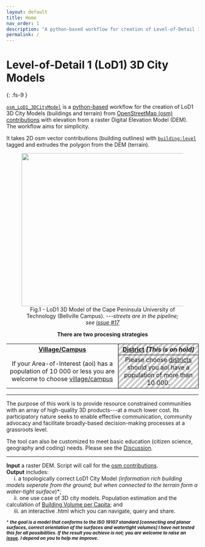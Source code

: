 ```yaml
---
layout: default
title: Home
nav_order: 1
description: "A python-based workflow for creation of Level-of-Detail 1 3D City Models."
permalink: /
---
```


# Level-of-Detail 1 (LoD1) 3D City Models
{: .fs-9 }

[`osm_LoD1_3DCityModel`](https://github.com/AdrianKriger/osm_LoD1_3DCityModel) is a [python-based](https://en.wikipedia.org/wiki/Python_(programming_language)) workflow for the creation of LoD1 3D City Models (buildings and terrain) from [OpenStreetMap (osm) contributions](https://www.openstreetmap.org/about) with elevation from a raster Digital Elevation Model (DEM). The workflow aims for simplicity.  

It takes 2D osm vector contributions (building outlines) with [`building:level`](https://wiki.openstreetmap.org/wiki/Key:building:levels) tagged and extrudes the polygon from the DEM (terrain).

 <figure><center>
  <img src="{{site.baseurl | prepend: site.url}}/img/CityJSON_Ninja_cputb.png" style="width: 800px; height: 400px; border: 0px">
  <figcaption>Fig.1 - LoD1 3D Model of the Cape Peninsula University of Technology (Bellville Campus). <em>---streets are in the pipeline; see <cite><a href="https://github.com/AdrianKriger/osm_LoD1_3DCityModel/issues/17"> issue #17</a></cite></em></figcaption>
</center></figure> 
<!-- <p align="center">
<img src="{{site.baseurl | prepend: site.url}}/img/CityJSON_Ninja_cput.png" style="width: 800px; height: 400px; border: 0px">
</p>
<p align="center">
    LoD1 3D Model of the Cape Peninsula University of Technology (Bellville Campus).
</p>
&nbsp;&nbsp;--> 

<p align="center"><b>There are two procesing strategies</b></p>

<!--| [Village/Campus](https://github.com/AdrianKriger/osm_LoD1_3DCityModel/tree/main/village_campus) | [District](https://github.com/AdrianKriger/osm_LoD1_3DCityModel/tree/main/districts) *[this is on hold]*|
| :-----: | :-----: |
| If your Area-of-Interest (aoi) has a population of 10 000 or less you are welcome to choose [village/campus](https://github.com/AdrianKriger/osm_LoD1_3DCityModel/tree/main/village_campus)| Please choose [District](https://github.com/AdrianKriger/osm_LoD1_3DCityModel/tree/main/districts) should you aoi have a population of more than 10 000|-->

<table>
  <tr>
    <th align="center"><a href="https://github.com/AdrianKriger/osm_LoD1_3DCityModel/tree/main/village_campus">Village/Campus</a></th>
    <th style="background: repeating-linear-gradient(-45deg, transparent, transparent 5px, rgba(0,0,0,0.2) 5px, rgba(0,0,0,0.2) 10px); text-align: center; border: 1px solid black;"><a href="https://github.com/AdrianKriger/osm_LoD1_3DCityModel/tree/main/districts">District</a> <em><strong>[This is on hold]</strong></em></th>
  </tr>
  <tr>
    <td align="center"> If your Area-of-Interest (aoi) has a population of 10 000 or less you are welcome to choose <a href="https://github.com/AdrianKriger/osm_LoD1_3DCityModel/tree/main/village_campus">village/campus</a> </td>
    <td style="background: repeating-linear-gradient(-45deg, transparent, transparent 5px, rgba(0,0,0,0.2) 5px, rgba(0,0,0,0.2) 10px); text-align: center; border: 1px solid black;">Please choose <a href="https://github.com/AdrianKriger/osm_LoD1_3DCityModel/tree/main/districts">districts</a> should you aoi have a population of more than 10 000. </td>
  </tr>
</table>

---

The purpose of this work is to provide resource constrained communities with an array of high-quality 3D products---at a much lower cost. Its participatory nature seeks to enable effective communication, community advocacy and facilitate broadly-based decision-making processes at a grassroots level. 

The tool can also be customized to meet basic education (citizen science, geography and coding) needs. 
Please see the [Discussion](https://github.com/AdrianKriger/osm_LoD1_3DCityModel/discussions/22).

---

**Input** a raster DEM. Script will call for the [osm contributions](https://www.openstreetmap.org/about#:~:text=OpenStreetMap%20is%20built%20by%20a,more%2C%20all%20over%20the%20world.).  
**Output** includes:  
&nbsp;&nbsp;&nbsp;&nbsp;&nbsp;i. a topologically correct LoD1 City Model *(information rich building models seperate from the ground; but when connected to the terrain   form a water-tight surface<sup>*</sup>)*;  
&nbsp;&nbsp;&nbsp;&nbsp;&nbsp;ii. one use case of 3D city models. Population estimation and the calculation of [Building Volume per Capita](https://www.researchgate.net/publication/343185735_Building_Volume_Per_Capita_BVPC_A_Spatially_Explicit_Measure_of_Inequality_Relevant_to_the_SDGs); and  
&nbsp;&nbsp;&nbsp;&nbsp;&nbsp;iii. an interactive .html which you can navigate, query and share.
<!--&nbsp;&nbsp;&nbsp;&nbsp;&nbsp;i. a 2.75D surface mesh *(buildings connected to terrain)*;-->  

<sup>* ***the goal is a model that conforms to the ISO 19107 standard [connecting and planar surfaces, correct orientation of the surfaces and watertight volumes] I have not tested this for all possibilities. If the result you achieve is not; you are welcome to raise an [issue](https://github.com/AdrianKriger/osm_LoD1_3DCityModel/issues). I depend on you to help me improve.*** 
